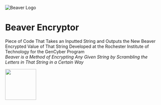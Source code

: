 ![Beaver Logo](http://www.clker.com/cliparts/f/b/5/1/13201710641654896722Cartoon%20Beaver.svg.hi.png)
# Beaver Encryptor
Piece of Code That Takes an Inputted String and Outputs the New Beaver Encrypted Value of That String 
Developed at the Rochester Institute of Technology for the GenCyber Program  
*Beaver is a Method of Encrypting Any Given String by Scrambling the Letters in That String in a Certain Way*  
  
<a href="https://www.linkedin.com/in/simon-narang-76a2a2bb?trk=hp-identity-photo"><img src="https://upload.wikimedia.org/wikipedia/commons/thumb/d/d4/Rochester_Institute_of_Technology_seal.svg/2000px-Rochester_Institute_of_Technology_seal.svg.png" height="100" width="100"></a>

